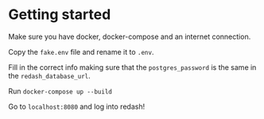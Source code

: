 # Getting started #

Make sure you have docker, docker-compose and an internet connection.

Copy the `fake.env` file and rename it to `.env`.

Fill in the correct info making sure that the `postgres_password` is the same in the `redash_database_url`.

Run `docker-compose up --build`

Go to `localhost:8080` and log into redash!
